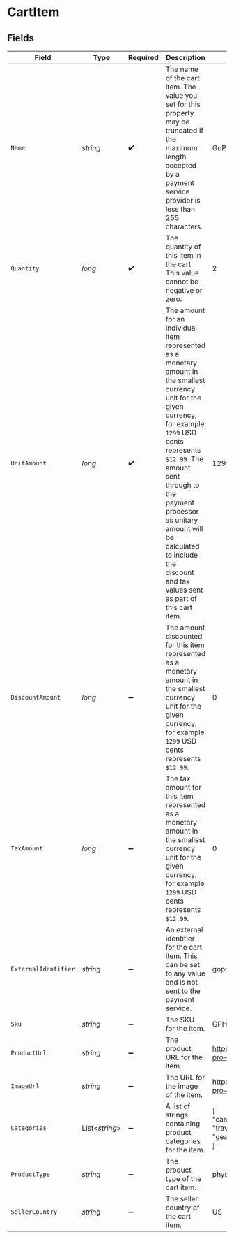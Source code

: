 # CartItem


## Fields

| Field                                                                                                                                                                                                                                                                                                                                   | Type                                                                                                                                                                                                                                                                                                                                    | Required                                                                                                                                                                                                                                                                                                                                | Description                                                                                                                                                                                                                                                                                                                             | Example                                                                                                                                                                                                                                                                                                                                 |
| --------------------------------------------------------------------------------------------------------------------------------------------------------------------------------------------------------------------------------------------------------------------------------------------------------------------------------------- | --------------------------------------------------------------------------------------------------------------------------------------------------------------------------------------------------------------------------------------------------------------------------------------------------------------------------------------- | --------------------------------------------------------------------------------------------------------------------------------------------------------------------------------------------------------------------------------------------------------------------------------------------------------------------------------------- | --------------------------------------------------------------------------------------------------------------------------------------------------------------------------------------------------------------------------------------------------------------------------------------------------------------------------------------- | --------------------------------------------------------------------------------------------------------------------------------------------------------------------------------------------------------------------------------------------------------------------------------------------------------------------------------------- |
| `Name`                                                                                                                                                                                                                                                                                                                                  | *string*                                                                                                                                                                                                                                                                                                                                | :heavy_check_mark:                                                                                                                                                                                                                                                                                                                      | The name of the cart item. The value you set for this property may be truncated if the maximum length accepted by a payment service provider is less than 255 characters.                                                                                                                                                               | GoPro HD                                                                                                                                                                                                                                                                                                                                |
| `Quantity`                                                                                                                                                                                                                                                                                                                              | *long*                                                                                                                                                                                                                                                                                                                                  | :heavy_check_mark:                                                                                                                                                                                                                                                                                                                      | The quantity of this item in the cart. This value cannot be negative or zero.                                                                                                                                                                                                                                                           | 2                                                                                                                                                                                                                                                                                                                                       |
| `UnitAmount`                                                                                                                                                                                                                                                                                                                            | *long*                                                                                                                                                                                                                                                                                                                                  | :heavy_check_mark:                                                                                                                                                                                                                                                                                                                      | The amount for an individual item represented as a monetary amount in the smallest currency unit for the given currency, for example `1299` USD cents represents `$12.99`. The amount sent through to the payment processor as unitary amount will be calculated to include the discount and tax values sent as part of this cart item. | 1299                                                                                                                                                                                                                                                                                                                                    |
| `DiscountAmount`                                                                                                                                                                                                                                                                                                                        | *long*                                                                                                                                                                                                                                                                                                                                  | :heavy_minus_sign:                                                                                                                                                                                                                                                                                                                      | The amount discounted for this item represented as a monetary amount in the smallest currency unit for the given currency, for example `1299` USD cents represents `$12.99`.                                                                                                                                                            | 0                                                                                                                                                                                                                                                                                                                                       |
| `TaxAmount`                                                                                                                                                                                                                                                                                                                             | *long*                                                                                                                                                                                                                                                                                                                                  | :heavy_minus_sign:                                                                                                                                                                                                                                                                                                                      | The tax amount for this item represented as a monetary amount in the smallest currency unit for the given currency, for example `1299` USD cents represents `$12.99`.                                                                                                                                                                   | 0                                                                                                                                                                                                                                                                                                                                       |
| `ExternalIdentifier`                                                                                                                                                                                                                                                                                                                    | *string*                                                                                                                                                                                                                                                                                                                                | :heavy_minus_sign:                                                                                                                                                                                                                                                                                                                      | An external identifier for the cart item. This can be set to any value and is not sent to the payment service.                                                                                                                                                                                                                          | goprohd                                                                                                                                                                                                                                                                                                                                 |
| `Sku`                                                                                                                                                                                                                                                                                                                                   | *string*                                                                                                                                                                                                                                                                                                                                | :heavy_minus_sign:                                                                                                                                                                                                                                                                                                                      | The SKU for the item.                                                                                                                                                                                                                                                                                                                   | GPHD1078                                                                                                                                                                                                                                                                                                                                |
| `ProductUrl`                                                                                                                                                                                                                                                                                                                            | *string*                                                                                                                                                                                                                                                                                                                                | :heavy_minus_sign:                                                                                                                                                                                                                                                                                                                      | The product URL for the item.                                                                                                                                                                                                                                                                                                           | https://example.com/catalog/go-pro-hd                                                                                                                                                                                                                                                                                                   |
| `ImageUrl`                                                                                                                                                                                                                                                                                                                              | *string*                                                                                                                                                                                                                                                                                                                                | :heavy_minus_sign:                                                                                                                                                                                                                                                                                                                      | The URL for the image of the item.                                                                                                                                                                                                                                                                                                      | https://example.com/images/go-pro-hd.jpg                                                                                                                                                                                                                                                                                                |
| `Categories`                                                                                                                                                                                                                                                                                                                            | List<*string*>                                                                                                                                                                                                                                                                                                                          | :heavy_minus_sign:                                                                                                                                                                                                                                                                                                                      | A list of strings containing product categories for the item.                                                                                                                                                                                                                                                                           | [<br/>"camera",<br/>"travel",<br/>"gear"<br/>]                                                                                                                                                                                                                                                                                          |
| `ProductType`                                                                                                                                                                                                                                                                                                                           | *string*                                                                                                                                                                                                                                                                                                                                | :heavy_minus_sign:                                                                                                                                                                                                                                                                                                                      | The product type of the cart item.                                                                                                                                                                                                                                                                                                      | physical                                                                                                                                                                                                                                                                                                                                |
| `SellerCountry`                                                                                                                                                                                                                                                                                                                         | *string*                                                                                                                                                                                                                                                                                                                                | :heavy_minus_sign:                                                                                                                                                                                                                                                                                                                      | The seller country of the cart item.                                                                                                                                                                                                                                                                                                    | US                                                                                                                                                                                                                                                                                                                                      |
